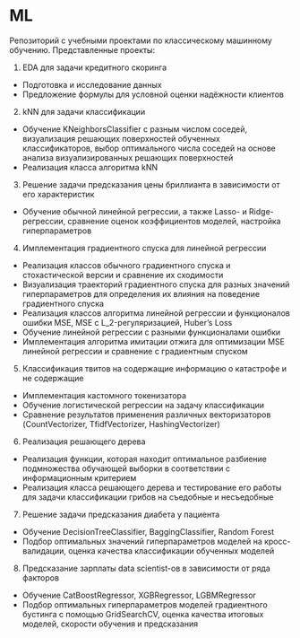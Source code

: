# ML
Репозиторий с учебными проектами по классическому машинному обучению. Представленные проекты:
1. EDA для задачи кредитного скоринга
- Подготовка и исследование данных
- Предложение формулы для условной оценки надёжности клиентов 
2. kNN для задачи классификации
- Обучение KNeighborsClassifier с разным числом соседей, визуализация решающих поверхностей обученных классификаторов, выбор оптимального числа соседей на основе анализа визуализированных решающих поверхностей
- Реализация класса алгоритма kNN 
3. Решение задачи предсказания цены бриллианта в зависимости от его характеристик 
- Обучение обычной линейной регрессии, а также Lasso- и Ridge-регрессии, сравнение оценок коэффициентов моделей, настройка гиперпараметров
4. Имплементация градиентного спуска для линейной регрессии
- Реализация классов обычного градиентного спуска и стохастической версии и сравнение их сходимости
- Визуализация траекторий градиентного спуска для разных значений гиперпараметров для определения их влияния на поведение градиентного спуска
- Реализация классов алгоритма линейной регрессии и функционалов ошибки MSE, MSE с L_2-регуляризацией, Huber’s Loss
- Обучение линейной регрессии с разными функционалами ошибки
- Имплементация алгоритма имитации отжига для оптимизации MSE линейной регрессии и сравнение с градиентным спуском 
5. Классификация твитов на содержащие информацию о катастрофе и не содержащие
- Имплементация кастомного токенизатора
- Обучение логистической регрессии на задачу классификации
- Сравнение результатов применения различных векторизаторов (CountVectorizer, TfidfVectorizer, HashingVectorizer)
6. Реализация решающего дерева
- Реализация функции, которая находит оптимальное разбиение подмножества обучающей выборки в соответствии с информационным критерием
- Реализация класса решающего дерева и тестирование его работы для задачи классификации грибов на съедобные и несъедобные
7. Решение задачи предсказания диабета у пациента
- Обучение DecisionTreeClassifier, BaggingClassifier, Random Forest
- Подбор оптимальных значений гиперпараметров моделей на кросс-валидации, оценка качества классификации обученных моделей
8. Предсказание зарплаты data scientist-ов в зависимости от ряда факторов
- Обучение CatBoostRegressor, XGBRegressor, LGBMRegressor
- Подбор оптимальных гиперпараметров моделей градиентного бустинга с помощью GridSearchCV, оценка качества итоговых моделей, скорости обучения и предсказания
